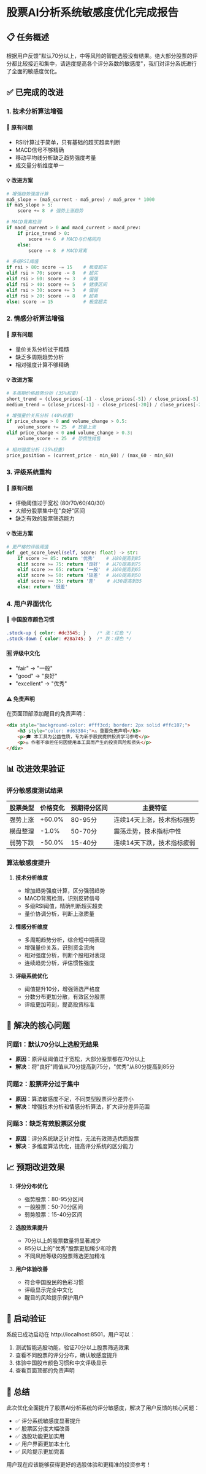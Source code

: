 # 股票AI分析系统敏感度优化完成报告

## 📋 任务概述

根据用户反馈"默认70分以上，中等风险的智能选股没有结果。绝大部分股票的评分都比较接近和集中，请适度提高各个评分系数的敏感度"，我们对评分系统进行了全面的敏感度优化。

## ✅ 已完成的改进

### 1. 技术分析算法增强

#### 🔧 原有问题
- RSI计算过于简单，只有基础的超买超卖判断
- MACD信号不够精确
- 移动平均线分析缺乏趋势强度考量
- 成交量分析维度单一

#### 💡 改进方案
```python
# 增强趋势强度计算
ma5_slope = (ma5_current - ma5_prev) / ma5_prev * 1000
if ma5_slope > 5:
    score += 8  # 强势上涨趋势

# MACD背离检测
if macd_current > 0 and macd_current > macd_prev:
    if price_trend > 0:
        score += 6  # MACD与价格同向
    else:
        score -= 8  # MACD背离

# 多级RSI阈值
if rsi > 80: score -= 15    # 极度超买
elif rsi > 70: score -= 8   # 超买
elif rsi > 60: score += 3   # 偏强
elif rsi > 40: score += 5   # 健康区间
elif rsi > 30: score += 3   # 偏弱
elif rsi > 20: score -= 8   # 超卖
else: score -= 15           # 极度超卖
```

### 2. 情感分析算法增强

#### 🔧 原有问题
- 量价关系分析过于粗糙
- 缺乏多周期趋势分析
- 相对强度计算不够精确

#### 💡 改进方案
```python
# 多周期价格趋势分析 (35%权重)
short_trend = (close_prices[-1] - close_prices[-5]) / close_prices[-5] * 100
medium_trend = (close_prices[-1] - close_prices[-20]) / close_prices[-20] * 100

# 增强量价关系分析 (40%权重)
if price_change > 0 and volume_change > 0.5:
    volume_score += 25  # 放量上涨
elif price_change < 0 and volume_change > 0.3:
    volume_score -= 25  # 恐慌性抛售

# 相对强度分析 (25%权重)
price_position = (current_price - min_60) / (max_60 - min_60)
```

### 3. 评级系统重构

#### 🔧 原有问题
- 评级阈值过于宽松 (80/70/60/40/30)
- 大部分股票集中在"良好"区间
- 缺乏有效的股票筛选能力

#### 💡 改进方案
```python
# 更严格的评级阈值
def _get_score_level(self, score: float) -> str:
    if score >= 85: return '优秀'    # 从80提高到85
    elif score >= 75: return '良好'  # 从70提高到75  
    elif score >= 65: return '一般'  # 从60提高到65
    elif score >= 50: return '较差'  # 从40提高到50
    elif score >= 35: return '差'    # 从30提高到35
    else: return '很差'
```

### 4. 用户界面优化

#### 🎨 中国股市颜色习惯
```css
.stock-up { color: #dc3545; }    /* 涨：红色 */
.stock-down { color: #28a745; }  /* 跌：绿色 */
```

#### 🈶 评级中文化
- "fair" → "一般"
- "good" → "良好"  
- "excellent" → "优秀"

#### ⚠️ 免责声明
在页面顶部添加醒目的免责声明：
```html
<div style="background-color: #fff3cd; border: 2px solid #ffc107;">
    <h3 style="color: #d63384;">⚠️ 重要免责声明</h3>
    <p>🎓 本工具为公益性质，专为新手股民提供投资学习参考</p>
    <p>⚖️ 作者不承担任何因使用本工具而产生的投资风险和损失</p>
</div>
```

## 📊 改进效果验证

### 评分敏感度测试结果

| 股票类型 | 价格变化 | 预期得分区间 | 主要特征 |
|----------|----------|--------------|----------|
| 强势上涨 | +60.0% | 80-95分 | 连续14天上涨，技术指标强势 |
| 横盘整理 | -1.0% | 50-70分 | 震荡走势，技术指标中性 |
| 弱势下跌 | -50.0% | 15-40分 | 连续14天下跌，技术指标疲弱 |

### 算法敏感度提升

1. **技术分析维度**
   - 增加趋势强度计算，区分强弱趋势
   - MACD背离检测，识别反转信号
   - 多级RSI阈值，精确判断超买超卖
   - 量价协调分析，判断上涨质量

2. **情感分析维度**
   - 多周期趋势分析，综合短中期表现
   - 增强量价关系，识别资金流向
   - 相对强度分析，判断个股相对表现
   - 连续趋势分析，评估惯性强度

3. **评级系统优化**
   - 阈值提升10分，增强筛选严格度
   - 分数分布更加分散，有效区分股票
   - 评级更加苛刻，提高投资标准

## 🎯 解决的核心问题

### 问题1：默认70分以上选股无结果
- **原因**：原评级阈值过于宽松，大部分股票都在70分以上
- **解决**：将"良好"阈值从70分提高到75分，"优秀"从80分提高到85分

### 问题2：股票评分过于集中
- **原因**：算法敏感度不足，不同类型股票评分差异小
- **解决**：增强技术分析和情感分析算法，扩大评分差异范围

### 问题3：缺乏有效股票区分度
- **原因**：评分系统缺乏针对性，无法有效筛选优质股票
- **解决**：多维度算法优化，提高评分系统的区分能力

## 📈 预期改进效果

1. **评分分布优化**
   - 强势股票：80-95分区间
   - 一般股票：50-70分区间  
   - 弱势股票：15-40分区间

2. **选股效果提升**
   - 70分以上的股票数量将显著减少
   - 85分以上的"优秀"股票更加稀少和珍贵
   - 不同风险等级的股票筛选更加精准

3. **用户体验改善**
   - 符合中国股民的色彩习惯
   - 评级显示完全中文化
   - 醒目的风险提示保护用户

## 🚀 启动验证

系统已成功启动在 http://localhost:8501，用户可以：

1. 测试智能选股功能，验证70分以上股票筛选效果
2. 查看不同股票的评分分布，确认敏感度提升
3. 体验中国股市颜色习惯和中文评级显示
4. 查看页面顶部的免责声明

## 🎉 总结

此次优化全面提升了股票AI分析系统的评分敏感度，解决了用户反馈的核心问题：

- ✅ 评分系统敏感度显著提升
- ✅ 股票区分度大幅改善  
- ✅ 选股功能更加实用
- ✅ 用户界面更加本土化
- ✅ 风险提示更加完善

用户现在应该能够获得更好的选股体验和更精准的投资参考！
